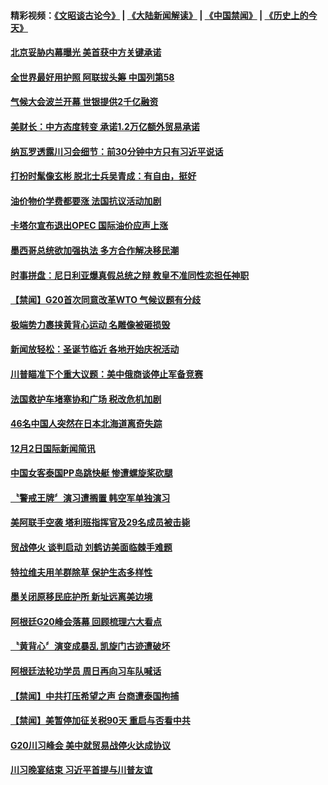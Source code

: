 #### 精彩视频：[《文昭谈古论今》](https://github.com/gfw-breaker/wenzhao/blob/master/README.md?t=12040931) | [《大陆新闻解读》](https://github.com/gfw-breaker/ntdtv-comedy/blob/master/README.md?t=12040931) | [《中国禁闻》](https://github.com/gfw-breaker/ntdtv-news/blob/master/README.md?t=12040931) | [《历史上的今天》](https://github.com/gfw-breaker/today-in-history/blob/master/README.md?t=12040931) 

#### [北京妥胁内幕曝光 美首获中方关键承诺](../pages/news202/a1401887.md?t=12040931) 

#### [全世界最好用护照 阿联拔头筹 中国列第58](../pages/news202/a1401886.md?t=12040931) 

#### [气候大会波兰开幕 世银提供2千亿融资](../pages/news202/a1401802.md?t=12040931) 

#### [美财长：中方态度转变 承诺1.2万亿额外贸易承诺](../pages/news202/a1401883.md?t=12040931) 

#### [纳瓦罗透露川习会细节：前30分钟中方只有习近平说话](../pages/news202/a1401827.md?t=12040931) 


#### [打扮时髦像玄彬 脱北士兵吴青成：有自由，挺好](../pages/news202/a1401787.md?t=12040931) 

#### [油价物价学费都要涨 法国抗议活动加剧](../pages/news202/a1401834.md?t=12040931) 

#### [卡塔尔宣布退出OPEC 国际油价应声上涨](../pages/news202/a1401798.md?t=12040931) 

#### [墨西哥总统欲加强执法 多方合作解决移民潮](../pages/news202/a1401842.md?t=12040931) 

#### [时事拼盘：尼日利亚爆真假总统之辩 教皇不准同性恋担任神职](../pages/news202/a1401832.md?t=12040931) 

#### [【禁闻】G20首次同意改革WTO 气候议题有分歧](../pages/news202/a1401829.md?t=12040931) 

#### [极端势力裹挟黄背心运动 名雕像被砸损毁](../pages/news202/a1401833.md?t=12040931) 

#### [新闻放轻松：圣诞节临近 各地开始庆祝活动](../pages/news202/a1401823.md?t=12040931) 


#### [川普瞄准下个重大议题：美中俄商谈停止军备竞赛](../pages/news202/a1401807.md?t=12040931) 

#### [法国救护车堵塞协和广场 税改危机加剧](../pages/news202/a1401801.md?t=12040931) 


#### [46名中国人突然在日本北海道离奇失踪](../pages/news202/a1401763.md?t=12040931) 

#### [12月2日国际新闻简讯](../pages/news202/a1401767.md?t=12040931) 

#### [中国女客泰国PP岛跳快艇 惨遭螺旋桨砍腿](../pages/news202/a1401757.md?t=12040931) 

#### [〝警戒王牌〞演习遭搁置 韩空军单独演习](../pages/news202/a1401742.md?t=12040931) 

#### [美阿联手空袭 塔利班指挥官及29名成员被击毙](../pages/news202/a1401731.md?t=12040931) 

#### [贸战停火 谈判启动  刘鹤访美面临棘手难题](../pages/news202/a1401725.md?t=12040931) 

#### [特拉维夫用羊群除草 保护生态多样性](../pages/news202/a1401692.md?t=12040931) 

#### [墨关闭原移民庇护所 新址远离美边境](../pages/news202/a1401699.md?t=12040931) 


#### [阿根廷G20峰会落幕 回顾梳理六大看点](../pages/news202/a1401718.md?t=12040931) 

#### [〝黄背心〞演变成暴乱 凯旋门古迹遭破坏](../pages/news202/a1401716.md?t=12040931) 

#### [阿根廷法轮功学员 周日再向习车队喊话](../pages/news202/a1401712.md?t=12040931) 

#### [【禁闻】中共打压希望之声 台商遭泰国拘捕](../pages/news202/a1401711.md?t=12040931) 

#### [【禁闻】美暂停加征关税90天 重启与否看中共](../pages/news202/a1401709.md?t=12040931) 


#### [G20川习峰会 美中就贸易战停火达成协议](../pages/news202/a1401694.md?t=12040931) 

#### [川习晚宴结束 习近平首提与川普友谊](../pages/news202/a1401651.md?t=12040931) 

